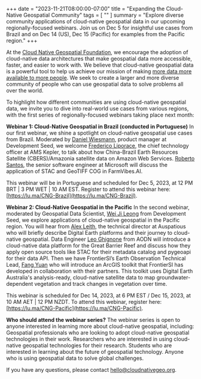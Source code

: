 +++
date = "2023-11-21T08:00:00-07:00"
title = "Expanding the Cloud-Native Geospatial Community"
tags = [ ""
]
summary = "Explore diverse community applications of cloud-native geospatial data in our upcoming regionally-focused webinars. Join us on Dec 5 for insightful use cases from Brazil and on Dec 14 (US), Dec 15 (Pacific) for examples from the Pacific region."
+++

At the [Cloud Native Geospatial Foundation](https://cloudnativegeo.org), we encourage the adoption of cloud-native data architectures that make geospatial data more accessible, faster, and easier to work with. We believe that cloud-native geospatial data is a powerful tool to help us achieve our mission of making [more data more available to more people](https://radiant.earth/blog/2023/02/more-data-more-available-to-more-people/). We seek to create a larger and more diverse community of people who can use geospatial data to solve problems all over the world. 

To highlight how different communities are using cloud-native geospatial data, we invite you to dive into real-world use cases from various regions, with the first series of regionally-focused webinars taking place next month:

**Webinar 1: Cloud-Native Geospatial in Brazil (conducted in Portuguese)**
In our first webinar, we shine a spotlight on cloud-native geospatial use cases from Brazil. Moderated by [Daniel Wiesmann](https://www.linkedin.com/in/daniel-wiesmann/), product manager at Development Seed, we welcome [Frederico Liporace](https://www.linkedin.com/in/liporace/), the chief technology officer at AMS Kepler, to talk about how China-Brazil Earth Resources Satellite (CBERS)/Amazonia satellite data on Amazon Web Services. [Roberto Santos](https://www.linkedin.com/in/roberto-santos-38ab6310/), the senior software engineer at Microsoft will discuss the application of STAC and GeoTIFF COG in FarmVibes.AI.  

This webinar will be in Portuguese and scheduled for Dec 5, 2023, at 12 PM BRT | 3 PM WET | 10 AM EST. Register to attend this webinar here: [https://lu.ma/CNG-Brazil](https://lu.ma/CNG-Brazil).

**Webinar 2: Cloud-Native Geospatial in the Pacific**
In the second webinar, moderated by Geospatial Data Scientist, [Wei Ji Leong](https://www.linkedin.com/in/wjleong14/) from Development Seed, we explore applications of cloud-native geospatial in the Pacific region. You will hear from [Alex Leith](https://www.linkedin.com/in/alex-leith/), the technical director at Auspatious who will briefly describe Digital Earth platforms and their journey to cloud-native geospatial. Data Engineer [Leo Ghignone](https://www.linkedin.com/in/leo-ghignone/) from AODN will introduce a cloud-native data platform for the Great Barrier Reef and discuss how they apply open source tools like STAC for their metadata catalog and pygeoapi for their data API. Then we have FrontierSI’s Earth Observation Technical Lead, [Fang Yuan](https://www.linkedin.com/in/fangyuan0/) who will introduce an ArcGIS toolkit that FrontierSI has developed in collaboration with their partners. This toolkit uses Digital Earth Australia's analysis-ready, cloud-native satellite data to map groundwater-dependent vegetation and track changes in vegetation over time.


This webinar is scheduled for Dec 14, 2023, at 6 PM EST / Dec 15, 2023, at 10 AM AET | 12 PM NZDT. To attend this webinar, register here: [https://lu.ma/CNG-Pacific](https://lu.ma/CNG-Pacific).

**Who should attend the webinar series?**
The webinar series is open to anyone interested in learning more about cloud-native geospatial, including:
Geospatial professionals who are looking to adopt cloud-native geospatial technologies in their work.
Researchers who are interested in using cloud-native geospatial technologies for their research.
Students who are interested in learning about the future of geospatial technology.
Anyone who is using geospatial data to solve global challenges.

If you have any questions, please contact hello@cloudnativegeo.org.
